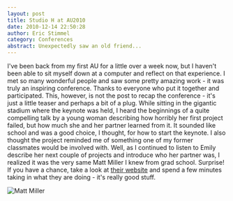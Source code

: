 ```yaml
---
layout: post
title: Studio H at AU2010
date: 2010-12-14 22:50:28
author: Eric Stimmel
category: Conferences
abstract: Unexpectedly saw an old friend...
---
```


I've been back from my first AU for a little over a week now, but I haven't been able to sit myself down at a computer and reflect on that experience. I met so many wonderful people and saw some pretty amazing work - it was truly an inspiring conference. Thanks to everyone who put it together and participated. This, however, is not the post to recap the conference - it's just a little teaser and perhaps a bit of a plug. While sitting in the gigantic stadium where the keynote was held, I heard the beginnings of a quite compelling talk by a young woman describing how horribly her first project failed, but how much she and her partner learned from it. It sounded like school and was a good choice, I thought, for how to start the keynote. I also thought the project reminded me of something one of my former classmates would be involved with. Well, as I continued to listen to Emily describe her next couple of projects and introduce who her partner was, I realized it was the very same Matt Miller I knew from grad school. Surprise! If you have a chance, take a look at [their website][1] and spend a few minutes taking in what they are doing - it's really good stuff.

![Matt Miller][2]

[1]: http://www.studio-h.org/ "Studio H Website" 
[2]: http://ericstimmel.com/blog_imgs/Matt_AU.jpg "Matt Miller of Studio H"

